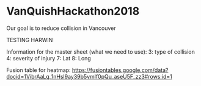 # VanQuishHackathon2018
Our goal is to reduce collision in Vancouver

TESTING HARWIN

Information for the master sheet (what we need to use):
3: type of collision
4: severity of injury
7: Lat
8: Long

Fusion table for heatmap:
https://fusiontables.google.com/data?docid=1VibrAaLq_1nHsl9ay39b5vmlf0pQu_aseU5F_zz3#rows:id=1